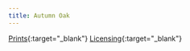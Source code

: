 ```yaml
---
title: Autumn Oak
---
```

[Prints](https://pixels.com/featured/autumn-oak-brady-lane.html){:target="_blank"}
[Licensing](https://licensing.pixels.com/featured/autumn-oak-brady-lane.html){:target="_blank"}